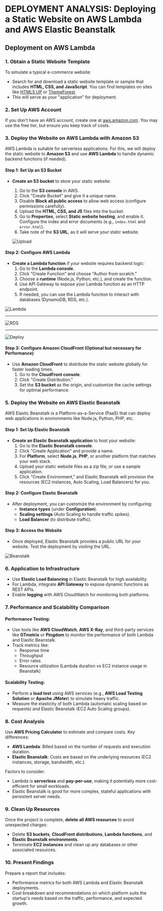 # DEPLOYMENT ANALYSIS: Deploying a Static Website on AWS Lambda and AWS Elastic Beanstalk

## Deployment on AWS Lambda

### **1. Obtain a Static Website Template**
To simulate a typical e-commerce website:
- Search for and download a static website template or sample that includes **HTML, CSS, and JavaScript**. You can find templates on sites like [HTML5 UP](https://html5up.net/) or [ThemeForest](https://themeforest.net/).
- This will serve as your "application" for deployment.

### **2. Set Up AWS Account**
If you don't have an AWS account, create one at [aws.amazon.com](https://aws.amazon.com/). You may use the free tier, but ensure you keep track of costs.

### **3. Deploy the Website on AWS Lambda with Amazon S3**
AWS Lambda is suitable for serverless applications. For this, we will deploy the static website to **Amazon S3** and use **AWS Lambda** to handle dynamic backend functions (if needed).

#### **Step 1: Set Up an S3 Bucket**
- **Create an S3 bucket** to store your static website:
  1. Go to the **S3 console** in AWS.
  2. Click "Create Bucket" and give it a unique name.
  3. Disable **Block all public access** to allow web access (configure permissions carefully).
  4. Upload the **HTML, CSS, and JS** files into the bucket.
  5. Go to **Properties**, select **Static website hosting**, and enable it. Configure the index and error documents (e.g., `index.html` and `error.html`).
  6. Take note of the **S3 URL**, as it will serve your static website.

  ![Upload](file.png "Upload")

#### **Step 2: Configure AWS Lambda**
- **Create a Lambda function** if your website requires backend logic:
  1. Go to the **Lambda console**.
  2. Click "Create Function" and choose "Author from scratch."
  3. Choose a **runtime** (Node.js, Python, etc.), and create the function.
  4. Use API Gateway to expose your Lambda function as an HTTP endpoint.
  5. If needed, you can use the Lambda function to interact with databases (DynamoDB, RDS, etc.).

![Lambda](lambda.png "Lambda")

---

![RDS](RDS.png "RDS")

---

![Deploy](deploy.png "Deploy")

#### **Step 3: Configure Amazon CloudFront (Optional but necessary for Performance)**
- Use **Amazon CloudFront** to distribute the static website globally for faster loading times.
  1. Go to the **CloudFront console**.
  2. Click "Create Distribution."
  3. Set the **S3 bucket** as the origin, and customize the cache settings for optimal performance.
  
### **5. Deploy the Website on AWS Elastic Beanstalk**
AWS Elastic Beanstalk is a Platform-as-a-Service (PaaS) that can deploy web applications in environments like Node.js, Python, PHP, etc.

#### **Step 1: Set Up Elastic Beanstalk**
- **Create an Elastic Beanstalk application** to host your website:
  1. Go to the **Elastic Beanstalk console**.
  2. Click "Create Application" and provide a name.
  3. For **Platform**, select **Node.js**, **PHP**, or another platform that matches your web stack.
  4. Upload your static website files as a zip file, or use a sample application.
  5. Click "Create Environment," and Elastic Beanstalk will provision the resources (EC2 instances, Auto Scaling, Load Balancers) for you.

#### **Step 2: Configure Elastic Beanstalk**
- After deployment, you can customize the environment by configuring:
  - **Instance types** (under **Configuration**).
  - **Scaling settings** (Auto Scaling to handle traffic spikes).
  - **Load Balancer** (to distribute traffic).

#### **Step 3: Access the Website**
- Once deployed, Elastic Beanstalk provides a public URL for your website. Test the deployment by visiting the URL.

![Beanstalk](beanstalk.png "Beanstalk")
### **6. Application to Infrastructure**
- Use **Elastic Load Balancing** in Elastic Beanstalk for high availability.
- For Lambda, integrate **API Gateway** to expose dynamic functions as REST APIs.
- Enable **logging** with AWS CloudWatch for monitoring both platforms.

### **7. Performance and Scalability Comparison**
#### **Performance Testing:**
- Use tools like **AWS CloudWatch**, **AWS X-Ray**, and third-party services like **GTmetrix** or **Pingdom** to monitor the performance of both Lambda and Elastic Beanstalk.
- Track metrics like:
  - Response time
  - Throughput
  - Error rates
  - Resource utilization (Lambda duration vs EC2 instance usage in Beanstalk)
  
#### **Scalability Testing:**
- Perform a **load test** using AWS services (e.g., **AWS Load Testing Solution** or **Apache JMeter**) to simulate heavy traffic.
- Measure the elasticity of both Lambda (automatic scaling based on requests) and Elastic Beanstalk (EC2 Auto Scaling groups).

### **8. Cost Analysis**
Use **AWS Pricing Calculator** to estimate and compare costs. Key differences:
- **AWS Lambda**: Billed based on the number of requests and execution duration.
- **Elastic Beanstalk**: Costs are based on the underlying resources (EC2 instances, storage, bandwidth, etc.).
  
Factors to consider:
- Lambda is **serverless** and **pay-per-use**, making it potentially more cost-efficient for small workloads.
- Elastic Beanstalk is good for more complex, stateful applications with persistent server needs.

### **9. Clean Up Resources**
Once the project is complete, **delete all AWS resources** to avoid unexpected charges:
- Delete **S3 buckets**, **CloudFront distributions**, **Lambda functions**, and **Elastic Beanstalk environments**.
- Terminate **EC2 instances** and clean up any databases or other associated resources.

### **10. Present Findings**
Prepare a report that includes:
- Performance metrics for both AWS Lambda and Elastic Beanstalk deployments.
- Cost breakdown and recommendations on which platform suits the startup's needs based on the traffic, performance, and expected growth.